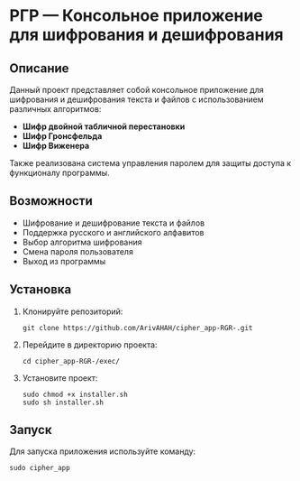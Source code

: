 # РГР — Консольное приложение для шифрования и дешифрования

## Описание
Данный проект представляет собой консольное приложение для шифрования и дешифрования текста и файлов с использованием различных алгоритмов:
- **Шифр двойной табличной перестановки**
- **Шифр Гронсфельда**
- **Шифр Виженера**

Также реализована система управления паролем для защиты доступа к функционалу программы.

## Возможности

- Шифрование и дешифрование текста и файлов
- Поддержка русского и английского алфавитов
- Выбор алгоритма шифрования
- Смена пароля пользователя
- Выход из программы

## Установка

1. Клонируйте репозиторий:
   ```
   git clone https://github.com/ArivAHAH/cipher_app-RGR-.git
   ```
2. Перейдите в директорию проекта:
   ```
   cd cipher_app-RGR-/exec/
   ```
3. Установите проект:
   ```
   sudo chmod +x installer.sh
   sudo sh installer.sh
   ```

## Запуск

Для запуска приложения используйте команду:
```
sudo cipher_app
```
